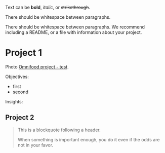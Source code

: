 Text can be **bold**, _italic_, or ~~strikethrough~~.

There should be whitespace between paragraphs.

There should be whitespace between paragraphs. We recommend including a README, or a file with information about your project.

# Project 1

Photo
[Omnifood project - test](https://alinaaleks.github.io/omnifood-project/). 

Objectives:
* first
* second

Insights:

## Project 2

> This is a blockquote following a header.
>
> When something is important enough, you do it even if the odds are not in your favor.
